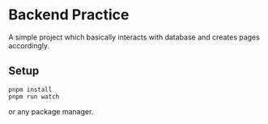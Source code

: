 # Backend Practice
  
A simple project which basically interacts with database and creates pages accordingly.  

  
## Setup
`pnpm install`  
`pnpm run watch`  
  
or any package manager.
